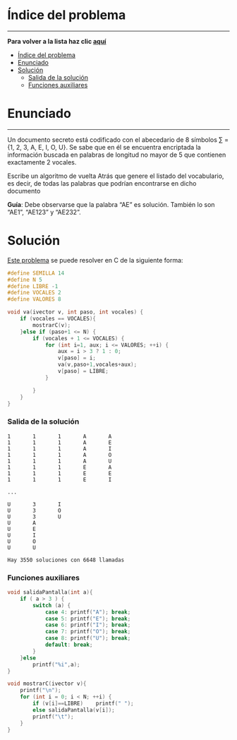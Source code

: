 # Índice del problema

***

**Para volver a la lista haz clic [aquí](./Index.md)**

<!-- TOC -->
* [Índice del problema](#índice-del-problema)
* [Enunciado](#enunciado)
* [Solución](#solución)
    * [Salida de la solución](#salida-de-la-solución)
    * [Funciones auxiliares](#funciones-auxiliares)
<!-- TOC -->

# Enunciado

***

Un documento secreto está codificado con el abecedario de 8 símbolos ∑ = {1,
2, 3, A, E, I, O, U}. Se sabe que en él se encuentra encriptada la información
buscada en palabras de longitud no mayor de 5 que contienen exactamente 2
vocales.

Escribe un algoritmo de vuelta Atrás que genere el listado del vocabulario, es
decir, de todas las palabras que podrían encontrarse en dicho documento

**Guía**: Debe observarse que la palabra “AE” es solución. También lo son “AE1”,
“AE123” y “AE232”.

# Solución
[Este problema](#enunciado) se puede resolver en C de la siguiente forma:

```c
#define SEMILLA 14
#define N 5
#define LIBRE -1
#define VOCALES 2
#define VALORES 8

void va(ivector v, int paso, int vocales) {
    if (vocales == VOCALES){
        mostrarC(v);
    }else if (paso+1 <= N) {
        if (vocales + 1 <= VOCALES) {
            for (int i=1, aux; i <= VALORES; ++i) {
                aux = i > 3 ? 1 : 0;
                v[paso] = i;
                va(v,paso+1,vocales+aux);
                v[paso] = LIBRE;
            }

        }
    }
}
```


### Salida de la solución

```
1       1       1       A       A
1       1       1       A       E
1       1       1       A       I
1       1       1       A       O
1       1       1       A       U
1       1       1       E       A
1       1       1       E       E
1       1       1       E       I

...

U       3       I
U       3       O
U       3       U
U       A
U       E
U       I
U       O
U       U

Hay 3550 soluciones con 6648 llamadas
```

### Funciones auxiliares

```c
void salidaPantalla(int a){
    if ( a > 3 ) {
        switch (a) {
            case 4: printf("A"); break;
            case 5: printf("E"); break;
            case 6: printf("I"); break;
            case 7: printf("O"); break;
            case 8: printf("U"); break;
            default: break;
        }
    }else
        printf("%i",a);
}

void mostrarC(ivector v){
    printf("\n");
    for (int i = 0; i < N; ++i) {
        if (v[i]==LIBRE)    printf(" ");
        else salidaPantalla(v[i]);
        printf("\t");
    }
}
```